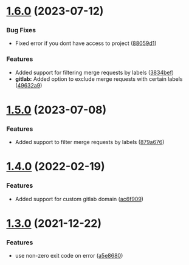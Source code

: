 # [1.6.0](https://github.com/BottlecapDave/Gitlab-Merge-Request-Reminder/compare/v1.5.0...v1.6.0) (2023-07-12)


### Bug Fixes

* Fixed error if you dont have access to project ([88059d1](https://github.com/BottlecapDave/Gitlab-Merge-Request-Reminder/commit/88059d1ff9e68eec5cd994f788942b888af89a05))


### Features

* Added support for filtering merge requests by labels ([3834bef](https://github.com/BottlecapDave/Gitlab-Merge-Request-Reminder/commit/3834befa47dd2cce700ec2bcbc44f356da17f11e))
* **gitlab:** Added option to exclude merge requests with certain labels ([49632a9](https://github.com/BottlecapDave/Gitlab-Merge-Request-Reminder/commit/49632a9744cb9d7dbf3de598129873a5db982070))

# [1.5.0](https://github.com/BottlecapDave/Gitlab-Merge-Request-Reminder/compare/v1.4.0...v1.5.0) (2023-07-08)


### Features

* Added support to filter merge requests by labels ([879a676](https://github.com/BottlecapDave/Gitlab-Merge-Request-Reminder/commit/879a67663a80d378dcb7a167b86046da62ffd517))

# [1.4.0](https://github.com/BottlecapDave/Gitlab-Merge-Request-Reminder/compare/v1.3.0...v1.4.0) (2022-02-19)


### Features

* Added support for custom gitlab domain ([ac6f909](https://github.com/BottlecapDave/Gitlab-Merge-Request-Reminder/commit/ac6f9099657c74284c9c94a81b138eb1e7f1d77e))

# [1.3.0](https://github.com/BottlecapDave/Gitlab-Merge-Request-Reminder/compare/v1.2.2...v1.3.0) (2021-12-22)


### Features

* use non-zero exit code on error ([a5e8680](https://github.com/BottlecapDave/Gitlab-Merge-Request-Reminder/commit/a5e8680e4851fa1650a5a117ca368b507d1c46ac))
